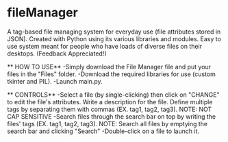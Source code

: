 # fileManager
A tag-based file managing system for everyday use (file attributes stored in JSON). Created with Python using its various libraries and modules.
Easy to use system meant for people who have loads of diverse files on their desktops.
(Feedback Appreciated!)


** HOW TO USE**
-Simply download the File Manager file and put your files in the "Files" folder.
-Download the required libraries for use (custom tkinter and PIL).
-Launch main.py.

** CONTROLS**
-Select a file (by single-clicking) then click on "CHANGE" to edit the file's attributes. Write a description for the file. Define multiple tags by separating them with commas (EX. tag1, tag2, tag3). NOTE: NOT CAP SENSITIVE
-Search files through the search bar on top by writing the files' tags (EX. tag1, tag2, tag3). NOTE: Search all files by emptying the search bar and clicking "Search"
-Double-click on a file to launch it.

